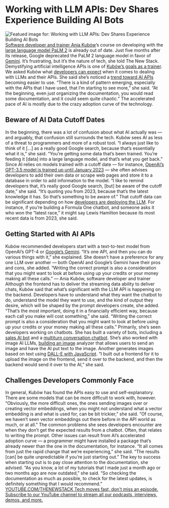 # Working with LLM APIs: Dev Shares Experience Building AI Bots
![Featued image for: Working with LLM APIs: Dev Shares Experience Building AI Bots](https://cdn.thenewstack.io/media/2024/06/172f6adc-ania-kubow-trains-developers-about-ai-bots-1024x638.jpg)
[Software developer and trainer Ania Kubów](https://www.codewithania.com/)’s course on developing with the [large language model PaLM 2](https://www.freecodecamp.org/news/how-to-use-the-palm-2-api/) is already out of date. Just five months after its release, Google deprecated the PaLM 2 language model in favor of [Gemini](https://thenewstack.io/langchain-and-google-gemini-api-for-ai-apps-a-quickstart-guide/). It’s frustrating, but it’s the nature of tech, she told The New Stack.
Demystifying artificial intelligence APIs is one of
[Kubów’s goals as a trainer](https://www.youtube.com/@aniakubow). We asked Kubów what [developers can expect](https://thenewstack.io/2024-forecast-what-can-developers-expect-in-the-new-year/) when it comes to dealing with LLMs and their APIs. She said she’s noticed a [trend toward AI APIs](https://thenewstack.io/6-api-trends-and-practices-to-know-for-2024/) becoming easier to use.
“There is a kind of pattern emerging, especially with the APIs that I have used, that I’m starting to see more,” she said. “At the beginning, even just organizing the documentation, you would read some documentation, and it could seem quite chaotic.”
The accelerated pace of AI is mostly due to the crazy adoption curve of the technology.
## Beware of AI Data Cutoff Dates
In the beginning, there was a lot of confusion about what AI actually was — and arguably, that confusion still surrounds the tech. Kubów sees AI as less of a threat to programmers and more of a robust tool.
“I always just like to think of it […] as a really good Google search, because that’s essentially what it is,” she said. “You’re getting some data that’s been trained. You’re feeding it [data] into a large language model, and that’s what you get back.”
Since AI relies on models trained with a cutoff date — for instance,
[OpenAI’s GPT-3.5 model is trained up until January 2023](https://www.reddit.com/r/OpenAI/comments/1c2cg7t/what_is_your_gpts_training_data_cutoff_date/) — she often advises developers to add their own data or scrape web pages and store it to a database in order to add information to the model.
“I like to remind developers that, it’s really good Google search, [but] be aware of the cutoff date,” she said. “It’s quoting you from 2023, because that’s the latest knowledge it has. So that’s something to be aware of.”
That cutoff data can be significant depending on how
[developers are deploying the LLM](https://thenewstack.io/a-new-tool-for-the-open-source-llm-developer-stack-aviary/). For instance, if you’re building a Formula One chatbot, and someone asks it who won the “latest race,” it might say Lewis Hamilton because its most recent data is from 2023, she said.
## Getting Started with AI APIs
Kubów recommended developers start with a text-to-text model from OpenAI’s GPT-4 or
[Google’s Gemini](https://thenewstack.io/how-to-get-started-with-googles-gemini-large-language-model/).
“It’s one API, and then you can do various things with it,” she explained.
She doesn’t have a preference for any one LLM over another — both OpenAI and Google’s Gemini have their pros and cons, she added.
“Writing the correct prompt is also a consideration that you might want to look at before using up your credits or your money making all these calls.”
— Ania Kubów, software developer and trainer
Although the frontend has to deliver the streaming data ability to deliver chats, Kubów said that what’s significant with the LLM API is happening on the backend. Developers have to understand what they want the chatbot to do, understand the model they want to use, and the kind of output they desire, which will be shaped by the prompt developers create, she added.
“That’s the most important, doing it in a financially efficient way, because each call you make will cost something,” she said. “Writing the correct prompt is also a consideration that you might want to look at before using up your credits or your money making all these calls.”
Primarily, she’s seen developers working on chatbots. She has built a variety of bots, including a
[sales AI bot](https://www.youtube.com/watch?v=x2k_wwH6TqY) and a [multiturn conversation chatbot](https://www.youtube.com/watch?v=l3TLQuwr4G0). She’s also worked with image AI LLMs, [building an image](https://thenewstack.io/3-best-practices-for-image-building-and-scanning/) analyzer that allows users to send an image and have the AI put text to the image. Another generates images based on text using [DALL-E with JavaScript](https://www.youtube.com/watch?v=xv9UbWp_Frs).
“I built out a frontend for it to upload the image on the frontend, send it over to the backend, and then the backend would send it over to the AI,” she said.
## Challenges Developers Commonly Face
In general, Kubów has found the APIs easy to use and self-explanatory. There are some models that can be more difficult to work with, however.
“Obviously, the more difficult ones, the ones sending images over or creating vector embeddings, when you might not understand what a vector embedding is and what is used for, can be bit trickier,” she said. “Of course, we haven’t seen vector embeddings out there before in the API world as much, or at all.”
The common problems she sees developers encounter are when they don’t get the expected results from a chatbot. Often, that relates to writing the prompt. Other issues can result from AI’s accelerated adoption curve — a programmer might have installed a package that’s already newer than the one in the documentation, for instance.
“It all comes from just the rapid change that we’re experiencing,” she said. “The results [can] be quite unpredictable if you’re just starting out.”
The key to success when starting out is to pay close attention to the documentation, she advised.
“As you know, a lot of my tutorials that I made just a month ago or two months ago are now outdated,” she said. “So checking the documentation as much as possible, to check for the latest updates, is definitely something that I would recommend.”
[
YOUTUBE.COM/THENEWSTACK
Tech moves fast, don't miss an episode. Subscribe to our YouTube
channel to stream all our podcasts, interviews, demos, and more.
](https://youtube.com/thenewstack?sub_confirmation=1)